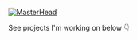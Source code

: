 [![MasterHead](https://github.com/user-attachments/assets/13dd8b4a-561e-4b85-8654-739639157027)](https://github.com/Jamesluu0917)

See projects I'm working on below 👇

<!--
**Jamesluu0917/Jamesluu0917** is a ✨ _special_ ✨ repository because its `README.md` (this file) appears on your GitHub profile.

Here are some ideas to get you started:

- 🔭 I’m currently working on ...
- 🌱 I’m currently learning ...
- 👯 I’m looking to collaborate on ...
- 🤔 I’m looking for help with ...
- 💬 Ask me about ...
- 📫 How to reach me: ...
- 😄 Pronouns: ...
- ⚡ Fun fact: ...
-->
